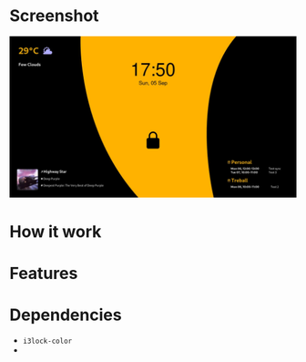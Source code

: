 # Screenshot

![ ](screenshot.png)

# How it work


# Features



# Dependencies

- `i3lock-color`
- 

